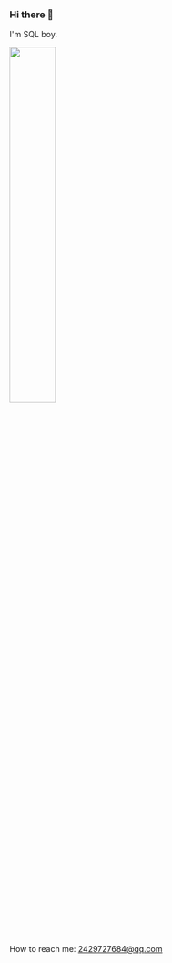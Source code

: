 ### Hi there 👋

I'm SQL boy.

<img src="https://media2.giphy.com/media/aNFT7eG2rIKK715uLk/giphy.gif?cid=ecf05e47euu1s033oqdt0xe1iuuyo30ur32iwgefsx9w5sth&rid=giphy.gif&ct=g" height="40%" width="40%"></img>

How to reach me: 2429727684@qq.com
<!--
**LXPWing/LXPWing** is a ✨ _special_ ✨ repository because its `README.md` (this file) appears on your GitHub profile.

Here are some ideas to get you started:

- 🔭 I’m currently working on ...
- 🌱 I’m currently learning ...
- 👯 I’m looking to collaborate on ...
- 🤔 I’m looking for help with ...
- 💬 Ask me about ...
- 📫 How to reach me: ...
- 😄 Pronouns: ...
- ⚡ Fun fact: ...
-->
